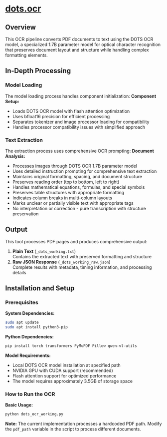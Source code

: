 # [dots.ocr](https://github.com/rednote-hilab/dots.ocr)
## Overview
This OCR pipeline converts PDF documents to text using the DOTS OCR model, a specialized 1.7B parameter model for optical character recognition that preserves document layout and structure while handling complex formatting elements.

## In-Depth Processing
### Model Loading
The model loading process handles component initialization:
**Component Setup:**
- Loads DOTS OCR model with flash attention optimization
- Uses bfloat16 precision for efficient processing
- Separates tokenizer and image processor loading for compatibility
- Handles processor compatibility issues with simplified approach

### Text Extraction
The extraction process uses comprehensive OCR prompting:
**Document Analysis:**
- Processes images through DOTS OCR 1.7B parameter model
- Uses detailed instruction prompting for comprehensive text extraction
- Maintains original formatting, spacing, and document structure
- Preserves reading order (top to bottom, left to right)
- Handles mathematical equations, formulas, and special symbols
- Preserves table structures with appropriate formatting
- Indicates column breaks in multi-column layouts
- Marks unclear or partially visible text with appropriate tags
- No interpretation or correction - pure transcription with structure preservation

## Output
This tool processes PDF pages and produces comprehensive output:
1. **Plain Text** (`_dots_working.txt`)  
   Contains the extracted text with preserved formatting and structure
2. **Raw JSON Response** (`_dots_working_raw.json`)  
   Complete results with metadata, timing information, and processing details

## Installation and Setup
### Prerequisites
**System Dependencies:**
```bash
sudo apt update
sudo apt install python3-pip
```
**Python Dependencies:**
```bash
pip install torch transformers PyMuPDF Pillow qwen-vl-utils
```
**Model Requirements:**
- Local DOTS OCR model installation at specified path
- NVIDIA GPU with CUDA support (recommended)
- Flash attention support for optimized performance
- The model requires approximately 3.5GB of storage space

### How to Run the OCR
**Basic Usage:**
```bash
python dots_ocr_working.py
```

**Note:** The current implementation processes a hardcoded PDF path. Modify the `pdf_path` variable in the script to process different documents.